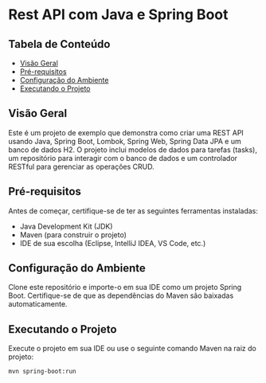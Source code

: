 # Rest API com Java e Spring Boot

## Tabela de Conteúdo

- [Visão Geral](#visão-geral)
- [Pré-requisitos](#pré-requisitos)
- [Configuração do Ambiente](#configuração-do-ambiente)
- [Executando o Projeto](#executando-o-projeto)


## Visão Geral

Este é um projeto de exemplo que demonstra como criar uma REST API usando Java, Spring Boot, Lombok, Spring Web, Spring Data JPA e um banco de dados H2. O projeto inclui modelos de dados para tarefas (tasks), um repositório para interagir com o banco de dados e um controlador RESTful para gerenciar as operações CRUD.

## Pré-requisitos

Antes de começar, certifique-se de ter as seguintes ferramentas instaladas:

- Java Development Kit (JDK)
- Maven (para construir o projeto)
- IDE de sua escolha (Eclipse, IntelliJ IDEA, VS Code, etc.)

## Configuração do Ambiente

Clone este repositório e importe-o em sua IDE como um projeto Spring Boot. Certifique-se de que as dependências do Maven são baixadas automaticamente.


## Executando o Projeto

Execute o projeto em sua IDE ou use o seguinte comando Maven na raiz do projeto:

```bash
mvn spring-boot:run

